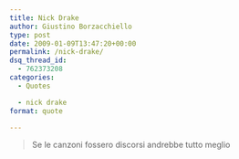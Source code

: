 ```yaml
---
title: Nick Drake
author: Giustino Borzacchiello
type: post
date: 2009-01-09T13:47:20+00:00
permalink: /nick-drake/
dsq_thread_id:
  - 762373208
categories:
  - Quotes

  - nick drake
format: quote

---
```

> Se le canzoni fossero discorsi andrebbe tutto meglio